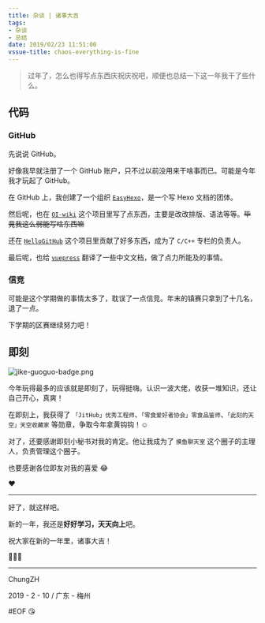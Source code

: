 ```yaml
---
title: 杂谈 | 诸事大吉
tags:
- 杂谈
- 总结
date: 2019/02/23 11:51:00
vssue-title: chaos-everything-is-fine
---
```


> 过年了，怎么也得写点东西庆祝庆祝吧，顺便也总结一下这一年我干了些什么。

<!-- More -->

## 代码

### GitHub

先说说 GitHub。

好像我早就注册了一个 GitHub 账户，只不过以前没用来干啥事而已。可能是今年我才玩起了 GitHub。

在 GitHub 上，我创建了一个组织 [`EasyHexo`](https://github.com/EasyHexo)，是一个写 Hexo 文档的团体。

然后呢，也在 [`OI-wiki`](https://github.com/24OI/OI-wiki/) 这个项目里写了点东西，主要是改改排版、语法等等。~~毕竟我这么弱能写啥东西嘛~~

还在 [`HelloGitHub`](https://github.com/521xueweihan/HelloGitHub) 这个项目里贡献了好多东西，成为了 `C/C++` 专栏的负责人。

最后呢，也给 [`vuepress`](https://github.com/vuejs/vuepress) 翻译了一些中文文档，做了点力所能及的事情。

### 信竞

可能是这个学期做的事情太多了，耽误了一点信竞。年末的镇赛只拿到了十几名，退了一点。

下学期的区赛继续努力吧！

## 即刻

![jike-guoguo-badge.png](https://chungzhblog-photo.oss-cn-shenzhen.aliyuncs.com/%E5%8D%9A%E5%AE%A2/suibi/jike-guoguo-badge.png)

今年玩得最多的应该就是即刻了，玩得挺嗨。认识一波大佬，收获一堆知识，还让自己开心，真爽！

在即刻上，我获得了 `「JitHub」优秀工程师`、`「零食爱好者协会」零食品鉴师`、`「此刻的天空」天空收藏家` 等勋章，争取今年拿黄钩钩！☺️

对了，还要感谢即刻小秘书对我的肯定。他让我成为了 `摸鱼聊天室` 这个圈子的主理人，负责管理这个圈子。

也要感谢各位即友对我的喜爱 😂

❤️

------

好了，就这样吧。

新的一年，我还是**好好学习，天天向上**吧。

祝大家在新的一年里，诸事大吉！

🎉🎉🎉

------

ChungZH

2019 - 2 - 10 / 广东 - 梅州

\#EOF 😘
